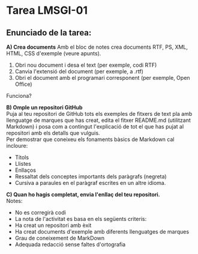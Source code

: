 ﻿# Tarea LMSGI-01

## Enunciado de la tarea:

**A) Crea documents**
Amb el bloc de notes crea documents RTF, PS, XML, HTML, CSS d'exemple (veure apunts).
 1. Obri nou document i desa el text (per exemple, codi RTF)
 2. Canvia l'extensió del document (per exemple, a .rtf)
 3. Obri el document amb el programari corresponent (per exemple, Open Office)  

Funciona?

**B) Omple un repositori GitHub**  
Puja al teu repositori de GitHub tots els exemples de fitxers de text pla amb llenguatge de marques que has creat, edita el fitxer README.md (utilitzant Markdown) i posa com a contingut l'explicació de tot el que has pujat al repositori amb els detalls que vulguis.  
Per demostrar que coneixeu els fonaments bàsics de Markdown cal incloure:
 * Títols
 * Llistes
 * Enllaços
 * Ressaltat dels conceptes importants dels paràgrafs (negreta)
 * Cursiva a paraules en el paràgraf escrites en un altre idioma.

**C) Quan ho hagis completat, envia l'enllaç del teu repositori.**  
Notes:

* No es corregirà codi
* La nota de l'activitat es basa en els següents criteris:
 * Ha creat un repositori amb èxit
 * Ha creat documents d'exemple amb diferents llenguatges de marques
 * Grau de coneixement de MarkDown
 * Adequada redacció sense faltes d'ortografia
